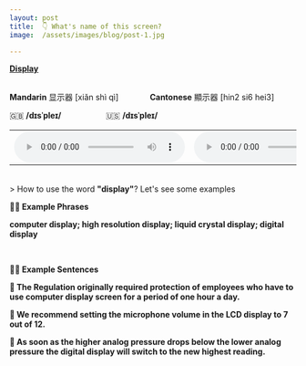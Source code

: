 ```yaml
---
layout: post
title:  👇 What's name of this screen?
image:  /assets/images/blog/post-1.jpg

---
```

**<B>[Display](https://dictionary.cambridge.org/dictionary/english-chinese-traditional/display)</B>**

<br>
<B>Mandarin</B> 显示器 [xiǎn shì qì] &nbsp;&nbsp;&nbsp;&nbsp;&nbsp;&nbsp;&nbsp;&nbsp;&nbsp;&nbsp;&nbsp;&nbsp; <B>Cantonese</B> 顯示器 [hin2 si6 hei3]
<br>

🇬🇧 <B>/dɪsˈpleɪ/</B>  &nbsp;&nbsp;&nbsp;&nbsp;&nbsp;&nbsp;&nbsp;&nbsp;&nbsp;&nbsp;&nbsp;&nbsp;&nbsp;&nbsp;&nbsp;&nbsp;&nbsp;&nbsp; 🇺🇸 <B>/dɪsˈpleɪ/</B>
<table><tr>
<td><audio controls="controls">
  <source src="/assets/audio/display-gb.mp3" type="audio/mpeg">
<embed height="100" width="100" src="/i/song.mp3" />
</audio></td>
<td><audio controls="controls">
  <source src="/assets/audio/display-us.mp3" type="audio/mpeg">
<embed height="100" width="100" src="/i/song.mp3" />
</audio></td>
</tr></table>

<br>
> How to use the word <B>"display"</B>? Let's see some examples

<B> ✌🏻 Example Phrases </B>

**computer <B>display</B>; high resolution <B>display</B>; liquid crystal <B>display</B>; digital <B>display</B>**

<br>

<B> ✌🏻 Example Sentences </B>

**📍 The Regulation originally required protection of employees who have to use computer <B>display</B> screen for a period of one hour a day.** <br>

**📍 We recommend setting the microphone volume in the LCD <B>display</B> to 7 out of 12.**<br>

**📍 As soon as the higher analog pressure drops below the lower analog pressure the digital <B>display</B> will switch to the new highest reading.** <br>